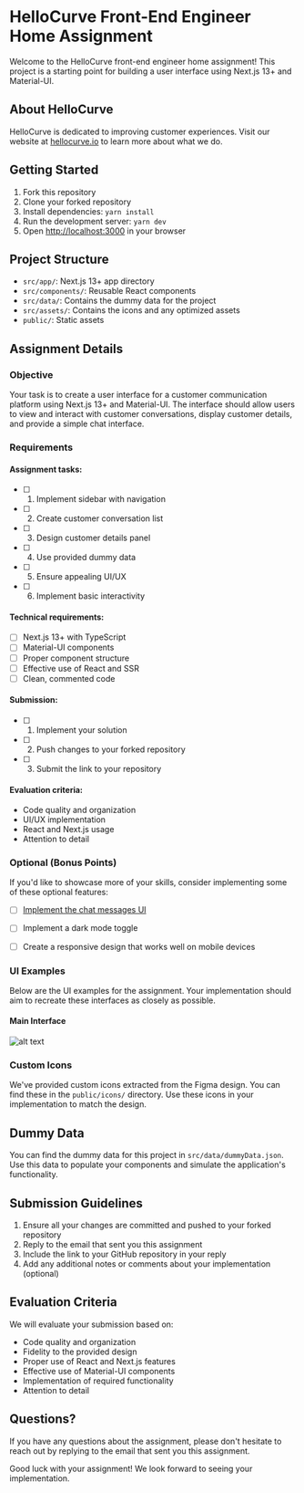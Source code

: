 # HelloCurve Front-End Engineer Home Assignment

Welcome to the HelloCurve front-end engineer home assignment! This project is a starting point for building a user interface using Next.js 13+ and Material-UI.

## About HelloCurve

HelloCurve is dedicated to improving customer experiences. Visit our website at [hellocurve.io](https://hellocurve.io) to learn more about what we do.

## Getting Started

1. Fork this repository
2. Clone your forked repository
3. Install dependencies: `yarn install`
4. Run the development server: `yarn dev`
5. Open [http://localhost:3000](http://localhost:3000) in your browser

## Project Structure

- `src/app/`: Next.js 13+ app directory
- `src/components/`: Reusable React components
- `src/data/`: Contains the dummy data for the project
- `src/assets/`: Contains the icons and any optimized assets
- `public/`: Static assets

## Assignment Details

### Objective

Your task is to create a user interface for a customer communication platform using Next.js 13+ and Material-UI. The interface should allow users to view and interact with customer conversations, display customer details, and provide a simple chat interface.

### Requirements

#### Assignment tasks:
- [ ] 1. Implement sidebar with navigation
- [ ] 2. Create customer conversation list
- [ ] 3. Design customer details panel
- [ ] 4. Use provided dummy data
- [ ] 5. Ensure appealing UI/UX
- [ ] 6. Implement basic interactivity

#### Technical requirements:
- [ ] Next.js 13+ with TypeScript
- [ ] Material-UI components
- [ ] Proper component structure
- [ ] Effective use of React and SSR
- [ ] Clean, commented code

#### Submission:
- [ ] 1. Implement your solution
- [ ] 2. Push changes to your forked repository
- [ ] 3. Submit the link to your repository

#### Evaluation criteria:
- Code quality and organization
- UI/UX implementation
- React and Next.js usage
- Attention to detail

### Optional (Bonus Points)

If you'd like to showcase more of your skills, consider implementing some of these optional features:

- [ ] [Implement the chat messages UI](https://github.com/curve-communications/nextjs-assignment/blob/main/ui-screens/chat-box.png)
- [ ] Implement a dark mode toggle
- [ ] Create a responsive design that works well on mobile devices


### UI Examples

Below are the UI examples for the assignment. Your implementation should aim to recreate these interfaces as closely as possible.

#### Main Interface
![alt text](https://github.com/curve-communications/nextjs-assignment/blob/main/ui-screens/Inbox.png)

### Custom Icons

We've provided custom icons extracted from the Figma design. You can find these in the `public/icons/` directory. Use these icons in your implementation to match the design.

## Dummy Data

You can find the dummy data for this project in `src/data/dummyData.json`. Use this data to populate your components and simulate the application's functionality.

## Submission Guidelines

1. Ensure all your changes are committed and pushed to your forked repository
2. Reply to the email that sent you this assignment
3. Include the link to your GitHub repository in your reply
4. Add any additional notes or comments about your implementation (optional)

## Evaluation Criteria

We will evaluate your submission based on:

- Code quality and organization
- Fidelity to the provided design
- Proper use of React and Next.js features
- Effective use of Material-UI components
- Implementation of required functionality
- Attention to detail

## Questions?

If you have any questions about the assignment, please don't hesitate to reach out by replying to the email that sent you this assignment.

Good luck with your assignment! We look forward to seeing your implementation.
